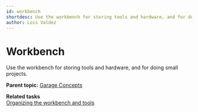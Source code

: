 ```yaml
---
id: workbench
shortdesc: Use the workbench for storing tools and hardware, and for doing small projects.
author: Lois Valdez
---
```


# Workbench

Use the workbench for storing tools and hardware, and for doing small projects.

**Parent topic:** [Garage Concepts](garageconceptsoverview.md "A well-stocked garage can be the envy of the neighborhood.")

**Related tasks**  
[Organizing the workbench and tools](organizing.md "Keep your garage neat by organizing the things you keep in the garage.")



